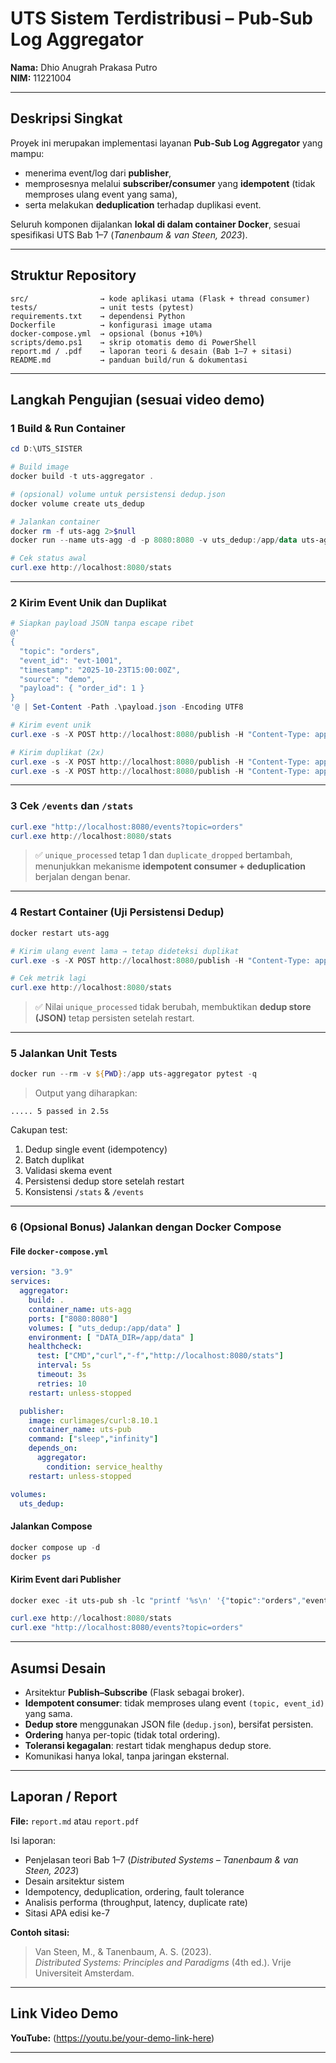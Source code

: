 #  UTS Sistem Terdistribusi – Pub-Sub Log Aggregator  
**Nama:** Dhio Anugrah Prakasa Putro  
**NIM:** 11221004  

---

##  Deskripsi Singkat
Proyek ini merupakan implementasi layanan **Pub-Sub Log Aggregator** yang mampu:
- menerima event/log dari **publisher**,  
- memprosesnya melalui **subscriber/consumer** yang **idempotent** (tidak memproses ulang event yang sama),  
- serta melakukan **deduplication** terhadap duplikasi event.

Seluruh komponen dijalankan **lokal di dalam container Docker**, sesuai spesifikasi UTS Bab 1–7 (*Tanenbaum & van Steen, 2023*).

---

##  Struktur Repository
```
src/                → kode aplikasi utama (Flask + thread consumer)
tests/              → unit tests (pytest)
requirements.txt    → dependensi Python
Dockerfile          → konfigurasi image utama
docker-compose.yml  → opsional (bonus +10%)
scripts/demo.ps1    → skrip otomatis demo di PowerShell
report.md / .pdf    → laporan teori & desain (Bab 1–7 + sitasi)
README.md           → panduan build/run & dokumentasi
```

---

## Langkah Pengujian (sesuai video demo)

### 1 Build & Run Container
```powershell
cd D:\UTS_SISTER

# Build image
docker build -t uts-aggregator .

# (opsional) volume untuk persistensi dedup.json
docker volume create uts_dedup

# Jalankan container
docker rm -f uts-agg 2>$null
docker run --name uts-agg -d -p 8080:8080 -v uts_dedup:/app/data uts-aggregator

# Cek status awal
curl.exe http://localhost:8080/stats
```

---

### 2️ Kirim Event Unik dan Duplikat
```powershell
# Siapkan payload JSON tanpa escape ribet
@'
{
  "topic": "orders",
  "event_id": "evt-1001",
  "timestamp": "2025-10-23T15:00:00Z",
  "source": "demo",
  "payload": { "order_id": 1 }
}
'@ | Set-Content -Path .\payload.json -Encoding UTF8

# Kirim event unik
curl.exe -s -X POST http://localhost:8080/publish -H "Content-Type: application/json" --data-binary "@payload.json"

# Kirim duplikat (2x)
curl.exe -s -X POST http://localhost:8080/publish -H "Content-Type: application/json" --data-binary "@payload.json"
curl.exe -s -X POST http://localhost:8080/publish -H "Content-Type: application/json" --data-binary "@payload.json"
```

---

### 3️ Cek `/events` dan `/stats`
```powershell
curl.exe "http://localhost:8080/events?topic=orders"
curl.exe http://localhost:8080/stats
```
> ✅ `unique_processed` tetap 1 dan `duplicate_dropped` bertambah, menunjukkan mekanisme **idempotent consumer + deduplication** berjalan dengan benar.

---

### 4️ Restart Container (Uji Persistensi Dedup)
```powershell
docker restart uts-agg

# Kirim ulang event lama → tetap dideteksi duplikat
curl.exe -s -X POST http://localhost:8080/publish -H "Content-Type: application/json" --data-binary "@payload.json"

# Cek metrik lagi
curl.exe http://localhost:8080/stats
```
> ✅ Nilai `unique_processed` tidak berubah, membuktikan **dedup store (JSON)** tetap persisten setelah restart.

---

### 5️ Jalankan Unit Tests
```powershell
docker run --rm -v ${PWD}:/app uts-aggregator pytest -q
```
> Output yang diharapkan:
```
..... 5 passed in 2.5s
```

Cakupan test:
1. Dedup single event (idempotency)  
2. Batch duplikat  
3. Validasi skema event  
4. Persistensi dedup store setelah restart  
5. Konsistensi `/stats` & `/events`

---

### 6️ (Opsional Bonus) Jalankan dengan Docker Compose
#### File `docker-compose.yml`
```yaml
version: "3.9"
services:
  aggregator:
    build: .
    container_name: uts-agg
    ports: ["8080:8080"]
    volumes: [ "uts_dedup:/app/data" ]
    environment: [ "DATA_DIR=/app/data" ]
    healthcheck:
      test: ["CMD","curl","-f","http://localhost:8080/stats"]
      interval: 5s
      timeout: 3s
      retries: 10
    restart: unless-stopped

  publisher:
    image: curlimages/curl:8.10.1
    container_name: uts-pub
    command: ["sleep","infinity"]
    depends_on:
      aggregator:
        condition: service_healthy
    restart: unless-stopped

volumes:
  uts_dedup:
```

#### Jalankan Compose
```powershell
docker compose up -d
docker ps
```

#### Kirim Event dari Publisher
```powershell
docker exec -it uts-pub sh -lc "printf '%s\n' '{"topic":"orders","event_id":"evt-5001","timestamp":"2025-10-23T15:00:00Z","source":"pub","payload":{"x":1}}'  | curl -s -X POST http://aggregator:8080/publish -H 'Content-Type: application/json' --data-binary @-"

curl.exe http://localhost:8080/stats
curl.exe "http://localhost:8080/events?topic=orders"
```

---

##  Asumsi Desain
- Arsitektur **Publish–Subscribe** (Flask sebagai broker).  
- **Idempotent consumer**: tidak memproses ulang event `(topic, event_id)` yang sama.  
- **Dedup store** menggunakan JSON file (`dedup.json`), bersifat persisten.  
- **Ordering** hanya per-topic (tidak total ordering).  
- **Toleransi kegagalan**: restart tidak menghapus dedup store.  
- Komunikasi hanya lokal, tanpa jaringan eksternal.

---

##  Laporan / Report
**File:** `report.md` atau `report.pdf`  

Isi laporan:
- Penjelasan teori Bab 1–7 (*Distributed Systems – Tanenbaum & van Steen, 2023*)  
- Desain arsitektur sistem  
- Idempotency, deduplication, ordering, fault tolerance  
- Analisis performa (throughput, latency, duplicate rate)  
- Sitasi APA edisi ke-7  

**Contoh sitasi:**
> Van Steen, M., & Tanenbaum, A. S. (2023).  
> *Distributed Systems: Principles and Paradigms* (4th ed.). Vrije Universiteit Amsterdam.

---

##  Link Video Demo
 **YouTube:** (https://youtu.be/your-demo-link-here)


---


